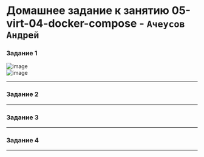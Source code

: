 # Домашнее задание к занятию  05-virt-04-docker-compose - `Ачеусов Андрей`

### Задание 1

![image](https://github.com/AndrewAche/HW_ALL/assets/121398221/e06365a9-bf05-4066-92f9-c7cc569663be)  
![image](https://github.com/AndrewAche/HW_ALL/assets/121398221/bbab4c40-da01-434a-ba67-53ed235763fa)  


---



### Задание 2




---



### Задание 3




---



### Задание 4




---



